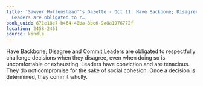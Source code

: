 ```yaml
---
title: 'Sawyer Hollenshead''s Gazette - Oct 11: Have Backbone; Disagree and Commit
  Leaders are obligated to r…'
book_uuid: 671e18e7-b464-40ba-8bc6-9a8a1976772f
location: 2458-2461
source: kindle
---
```


Have Backbone; Disagree and Commit Leaders are obligated to respectfully challenge decisions when they disagree, even when doing so is uncomfortable or exhausting. Leaders have conviction and are tenacious. They do not compromise for the sake of social cohesion. Once a decision is determined, they commit wholly.